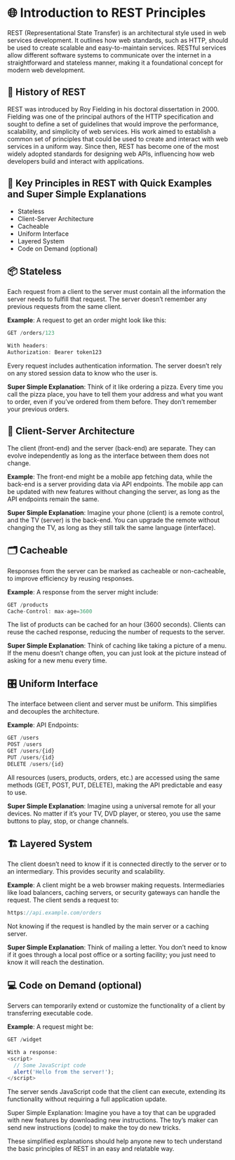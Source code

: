# 🌐 Introduction to REST Principles

REST (Representational State Transfer) is an architectural style used in web services development. It outlines how web standards, such as HTTP, should be used to create scalable and easy-to-maintain services. RESTful services allow different software systems to communicate over the internet in a straightforward and stateless manner, making it a foundational concept for modern web development.

## 📜 History of REST

REST was introduced by Roy Fielding in his doctoral dissertation in 2000. Fielding was one of the principal authors of the HTTP specification and sought to define a set of guidelines that would improve the performance, scalability, and simplicity of web services. His work aimed to establish a common set of principles that could be used to create and interact with web services in a uniform way. Since then, REST has become one of the most widely adopted standards for designing web APIs, influencing how web developers build and interact with applications.

## 🔑 Key Principles in REST with Quick Examples and Super Simple Explanations


- Stateless
- Client-Server Architecture
- Cacheable
- Uniform Interface
- Layered System
- Code on Demand (optional)



## 📦 Stateless

Each request from a client to the server must contain all the information the server needs to fulfill that request. The server doesn’t remember any previous requests from the same client.

**Example**:
A request to get an order might look like this:

```javascript
GET /orders/123

With headers:
Authorization: Bearer token123
```

Every request includes authentication information. The server doesn’t rely on any stored session data to know who the user is.

**Super Simple Explanation**:
Think of it like ordering a pizza. Every time you call the pizza place, you have to tell them your address and what you want to order, even if you’ve ordered from them before. They don’t remember your previous orders.



## 📱 Client-Server Architecture

The client (front-end) and the server (back-end) are separate. They can evolve independently as long as the interface between them does not change.

**Example**:
The front-end might be a mobile app fetching data, while the back-end is a server providing data via API endpoints. The mobile app can be updated with new features without changing the server, as long as the API endpoints remain the same.

**Super Simple Explanation**:
Imagine your phone (client) is a remote control, and the TV (server) is the back-end. You can upgrade the remote without changing the TV, as long as they still talk the same language (interface).



## 🗂️ Cacheable

Responses from the server can be marked as cacheable or non-cacheable, to improve efficiency by reusing responses.

**Example**:
A response from the server might include:

```javascript
GET /products
Cache-Control: max-age=3600
```
The list of products can be cached for an hour (3600 seconds). Clients can reuse the cached response, reducing the number of requests to the server.

**Super Simple Explanation**:
Think of caching like taking a picture of a menu. If the menu doesn’t change often, you can just look at the picture instead of asking for a new menu every time.



## 🎛️ Uniform Interface

The interface between client and server must be uniform. This simplifies and decouples the architecture.

**Example**:
API Endpoints:

```javascript
GET /users
POST /users
GET /users/{id}
PUT /users/{id}
DELETE /users/{id}
```
All resources (users, products, orders, etc.) are accessed using the same methods (GET, POST, PUT, DELETE), making the API predictable and easy to use.

**Super Simple Explanation**:
Imagine using a universal remote for all your devices. No matter if it’s your TV, DVD player, or stereo, you use the same buttons to play, stop, or change channels.



## 🏗️ Layered System

The client doesn’t need to know if it is connected directly to the server or to an intermediary. This provides security and scalability.

**Example**:
A client might be a web browser making requests. Intermediaries like load balancers, caching servers, or security gateways can handle the request. The client sends a request to:

```javascript
https://api.example.com/orders
```

Not knowing if the request is handled by the main server or a caching server.

**Super Simple Explanation**:
Think of mailing a letter. You don’t need to know if it goes through a local post office or a sorting facility; you just need to know it will reach the destination.



## 💻 Code on Demand (optional)

Servers can temporarily extend or customize the functionality of a client by transferring executable code.

**Example**:
A request might be:

```javascript
GET /widget

With a response:
<script>
  // Some JavaScript code
  alert('Hello from the server!');
</script>
```

The server sends JavaScript code that the client can execute, extending its functionality without requiring a full application update.

Super Simple Explanation:
Imagine you have a toy that can be upgraded with new features by downloading new instructions. The toy’s maker can send new instructions (code) to make the toy do new tricks.

These simplified explanations should help anyone new to tech understand the basic principles of REST in an easy and relatable way.
